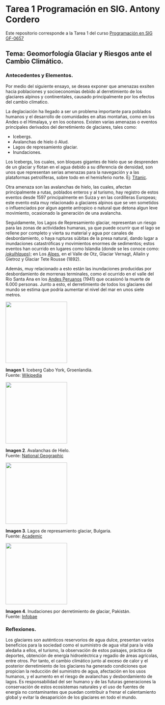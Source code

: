 # **Tarea 1 Programación en SIG. Antony Cordero**
Este repositorio corresponde a la Tarea 1 del curso [Programación en SIG GF-0657](https://gf0657-programacionsig.github.io/2022-ii/index.html)     

## **Tema: Geomorfología Glaciar y Riesgos ante el Cambio Climático.**         


### Antecedentes y Elementos.    

Por medio del siguiente ensayo, se desea exponer que amenazas exsiten hacia poblaciones y socioeconomías debido al derretimiento de los glaciares alpinos y continentales, causado principalmente por los efectos del cambio climatico.    

La deglaciación ha llegado a ser un problema importante para poblados humanos y el desarrollo de comunidades en altas montañas, como en los Andes o el Himalaya, y en los océanos. Existen varias amenazas o eventos principales derivados del derretimiento de glaciares, tales como: 

- Icebergs.
- Avalanchas de hielo ó Alud.
- Lagos de represamiento glaciar.
- Inundaciones.

Los Icebergs, los cuales, son bloques gigantes de hielo que se desprenden de un glaciar y flotan en el agua debido a su diferencia de densidad, son unos que representan serias amenazas para la navegación y a las plataformas petrolíferas, sobre todo en el hemisferio norte. Ej: [Titanic](https://es.wikipedia.org/wiki/RMS_Titanic). 

Otra amenaza son las avalanchas de hielo, las cuales, afectan principalmente a rutas, poblados enteros y al turismo, hay registro de estos eventos desde 1597 principalmente en Suiza y en las cordilleras Europeas; este evento esta muy relacionado a glaciares alpinos que se ven sometidos o influenciados por algun agente antropico o natural que detona algun leve movimiento, ocasionado la generación de una avalancha. 

Seguidamente, los Lagos de Represamiento glaciar, representan un riesgo para las zonas de actividades humanas, ya que puede ocurrir que el lago se rellene por completo y vierta su material y agua por canales de desbordamiento, o haya rupturas súbitas de la presa natural, dando lugar a inundaciones catastróficas y movimientos enormes de sedimentos; estos eventos han ocurrido en lugares como Islandia (donde se les conoce como: [*jokulhlaups*](https://es.wikipedia.org/wiki/J%C3%B6kulhlaup)); en Los [Alpes](https://geografia.laguia2000.com/relieve/los-alpes), en el Valle de Otz, Glaciar Vernagt, Allalin y Gietroz y Glaciar Tete Rousse (1892).    

Además, muy relacionado a esto están las inundaciones producidas por desbordamiento de morrenas terminales, como el ocurrido en el valle del Rio Santa Ana en los [Andes Peruanos](https://es.wikipedia.org/wiki/Sierra_del_Per%C3%BA) (1941) que ocasionó la muerte de 6.000 personas. Junto a esto, el derretimiento de todos los glaciares del mundo se estima que podría aumentar el nivel del mar en unos siete metros.   

<img src= "https://upload.wikimedia.org/wikipedia/commons/thumb/c/c9/Iceberg_with_hole_around_Cape_York%2C_Greenland_edit.jpg/1920px-Iceberg_with_hole_around_Cape_York%2C_Greenland_edit.jpg" width="200" height="">

**Imagen 1**. Iceberg Cabo York, Groenlandia.      
Fuente: [Wikipedia](https://es.wikipedia.org/wiki/Iceberg)     

<img src= "https://static.nationalgeographic.es/files/styles/image_3200/public/2738.600x450.webp?w=710&h=533 " width="200" height="">

**Imagen 2**. Avalanchas de Hielo.        
Fuente: [National Geographic](https://www.nationalgeographic.es/medio-ambiente/avalanchas)      

<img src= "https://es-academic.com/pictures/eswiki/51/300px-Pogled_kum_ezerata_ot_biloto.JPG" width="200" height="">      

**Imagen 3**. Lagos de represamiento glaciar, Bulgaria.      
Fuente: [Academic](https://es-academic.com/dic.nsf/eswiki/1345430)     

<img src= "https://www.infobae.com/new-resizer/q-CI2Zy4E__A65PO7BG2mlokb2s=/992x558/filters:format(webp):quality(85)/s3.amazonaws.com/arc-wordpress-client-uploads/infobae-wp/wp-content/uploads/2018/07/20201455/inundaciones-pakistan.jpg" width="200" height="">

**Imagen 4**. Inudaciones por derretimiento de glaciar, Pakistán.       
Fuente: [Infobae](https://www.infobae.com/america/mundo/2018/07/20/derretimiento-de-glaciar-provoca-inundaciones-en-pakistan/)    

### Reflexiones.     

Los glaciares son auténticos reservorios de agua dulce, presentan varios beneficios para la sociedad como el suministro de agua vital para la vida aledaña a ellos, el turismo, la observación de estos paisajes, práctica de deportes, obtención de energía hidroeléctrica y regadío de áreas agrícolas, entre otros. Por tanto, el cambio climático junto al exceso de calor y el posterior derretimiento de los glaciares ha generado condiciones que propician la reducción del suministro de agua, afectación en los usos humanos, y el aumento en el riesgo de avalanchas y desbordamiento de lagos. 
Es responsabilidad del ser humano y de las futuras generaciones la conservación de estos ecosistemas naturales y el uso de fuentes de energía no contaminantes que puedan contribuir a frenar el calentamiento global y evitar la desaparición de los glaciares en todo el mundo.

